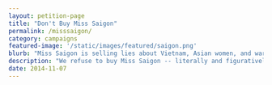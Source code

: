 ```yaml
---
layout: petition-page
title: "Don't Buy Miss Saigon"
permalink: /misssaigon/
category: campaigns
featured-image: '/static/images/featured/saigon.png'
blurb: "Miss Saigon is selling lies about Vietnam, Asian women, and war. Don't buy it."
description: "We refuse to buy Miss Saigon -- literally and figuratively."
date: 2014-11-07
---
```


<link href='https://actionnetwork.org/css/style-embed-whitelabel.css' rel='stylesheet' type='text/css' />
<script>window.yepnope || document.write('<script src="https://actionnetwork.org/assets/yepnope154-min.js"><\/script>');</script>
<script src='https://actionnetwork.org/widgets/v2/petition/dont-buy-miss-saigon?format=js&source=widget&style=full'></script>
<div id='can-petition-area-dont-buy-miss-saigon' style='width: 100%'><!-- this div is the target for our HTML insertion --></div>